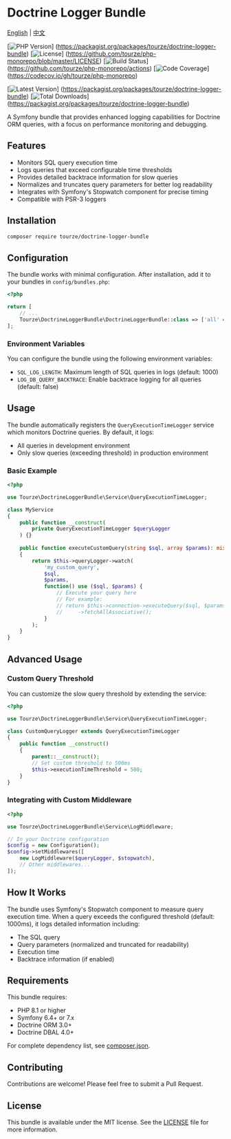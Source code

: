 # Doctrine Logger Bundle

[English](README.md) | [中文](README.zh-CN.md)

[![PHP Version](https://img.shields.io/packagist/php-v/tourze/doctrine-logger-bundle.svg?style=flat-square)]
(https://packagist.org/packages/tourze/doctrine-logger-bundle)
[![License](https://img.shields.io/packagist/l/tourze/doctrine-logger-bundle.svg?style=flat-square)]
(https://github.com/tourze/php-monorepo/blob/master/LICENSE)
[![Build Status](https://img.shields.io/github/actions/workflow/status/tourze/php-monorepo/test.yml?branch=master&style=flat-square)]
(https://github.com/tourze/php-monorepo/actions)
[![Code Coverage](https://img.shields.io/codecov/c/github/tourze/php-monorepo?style=flat-square)]
(https://codecov.io/gh/tourze/php-monorepo)

[![Latest Version](https://img.shields.io/packagist/v/tourze/doctrine-logger-bundle.svg?style=flat-square)]
(https://packagist.org/packages/tourze/doctrine-logger-bundle)
[![Total Downloads](https://img.shields.io/packagist/dt/tourze/doctrine-logger-bundle.svg?style=flat-square)]
(https://packagist.org/packages/tourze/doctrine-logger-bundle)

A Symfony bundle that provides enhanced logging capabilities for Doctrine ORM 
queries, with a focus on performance monitoring and debugging.

## Features

- Monitors SQL query execution time
- Logs queries that exceed configurable time thresholds
- Provides detailed backtrace information for slow queries
- Normalizes and truncates query parameters for better log readability
- Integrates with Symfony's Stopwatch component for precise timing
- Compatible with PSR-3 loggers

## Installation

```bash
composer require tourze/doctrine-logger-bundle
```

## Configuration

The bundle works with minimal configuration. After installation, add it to your 
bundles in `config/bundles.php`:

```php
<?php

return [
    // ...
    Tourze\DoctrineLoggerBundle\DoctrineLoggerBundle::class => ['all' => true],
];
```

### Environment Variables

You can configure the bundle using the following environment variables:

- `SQL_LOG_LENGTH`: Maximum length of SQL queries in logs (default: 1000)
- `LOG_DB_QUERY_BACKTRACE`: Enable backtrace logging for all queries 
  (default: false)

## Usage

The bundle automatically registers the `QueryExecutionTimeLogger` service which 
monitors Doctrine queries. By default, it logs:

- All queries in development environment
- Only slow queries (exceeding threshold) in production environment

### Basic Example

```php
<?php

use Tourze\DoctrineLoggerBundle\Service\QueryExecutionTimeLogger;

class MyService
{
    public function __construct(
        private QueryExecutionTimeLogger $queryLogger
    ) {}
    
    public function executeCustomQuery(string $sql, array $params): mixed
    {
        return $this->queryLogger->watch(
            'my_custom_query',
            $sql,
            $params,
            function() use ($sql, $params) {
                // Execute your query here
                // For example:
                // return $this->connection->executeQuery($sql, $params)
                //     ->fetchAllAssociative();
            }
        );
    }
}
```

## Advanced Usage

### Custom Query Threshold

You can customize the slow query threshold by extending the service:

```php
<?php

use Tourze\DoctrineLoggerBundle\Service\QueryExecutionTimeLogger;

class CustomQueryLogger extends QueryExecutionTimeLogger
{
    public function __construct()
    {
        parent::__construct();
        // Set custom threshold to 500ms
        $this->executionTimeThreshold = 500;
    }
}
```

### Integrating with Custom Middleware

```php
<?php

use Tourze\DoctrineLoggerBundle\Service\LogMiddleware;

// In your Doctrine configuration
$config = new Configuration();
$config->setMiddlewares([
    new LogMiddleware($queryLogger, $stopwatch),
    // Other middlewares...
]);
```

## How It Works

The bundle uses Symfony's Stopwatch component to measure query execution time. 
When a query exceeds the configured threshold (default: 1000ms), it logs 
detailed information including:

- The SQL query
- Query parameters (normalized and truncated for readability)
- Execution time
- Backtrace information (if enabled)

## Requirements

This bundle requires:

- PHP 8.1 or higher
- Symfony 6.4+ or 7.x
- Doctrine ORM 3.0+
- Doctrine DBAL 4.0+

For complete dependency list, see [composer.json](composer.json).

## Contributing

Contributions are welcome! Please feel free to submit a Pull Request.

## License

This bundle is available under the MIT license. See the [LICENSE](LICENSE) file 
for more information.

